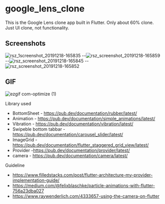# google_lens_clone

This is the Google Lens clone app built in Flutter. Only about 60% clone. Just UI clone, not functionality.

## Screenshots

![rsz_1screenshot_20191218-165835](https://user-images.githubusercontent.com/14199227/71072330-3a5c1100-21b9-11ea-8378-d89066f7fda6.jpg)  --![rsz_screenshot_20191218-165859](https://user-images.githubusercontent.com/14199227/71072567-c53d0b80-21b9-11ea-82e8-482acdeb5927.jpg) --![rsz_screenshot_20191218-165845](https://user-images.githubusercontent.com/14199227/71072442-75f6db00-21b9-11ea-957c-415280fbb4e7.jpg)  --![rsz_screenshot_20191218-165852](https://user-images.githubusercontent.com/14199227/71072704-003f3f00-21ba-11ea-899f-50491ffc3d94.jpg)

## GIF

![ezgif com-optimize (1)](https://user-images.githubusercontent.com/14199227/71084389-17892700-21d0-11ea-9f27-7af04cd1af59.gif)


Library used
  - BottomSheet - https://pub.dev/documentation/rubber/latest/
  - Animation - https://pub.dev/documentation/simple_animations/latest/
  - Vibration - https://pub.dev/documentation/vibration/latest/
  - Swipeble bottom tabbar - https://pub.dev/documentation/carousel_slider/latest/
  - ImageGrid - https://pub.dev/documentation/flutter_staggered_grid_view/latest/
  - Provider -https://pub.dev/documentation/provider/latest/
  - camera - https://pub.dev/documentation/camera/latest/

Guideline
  - https://www.filledstacks.com/post/flutter-architecture-my-provider-implementation-guide/
  -  https://medium.com/@felixblaschke/particle-animations-with-flutter-756a23dba027
  -  https://www.raywenderlich.com/4333657-using-the-camera-on-flutter
